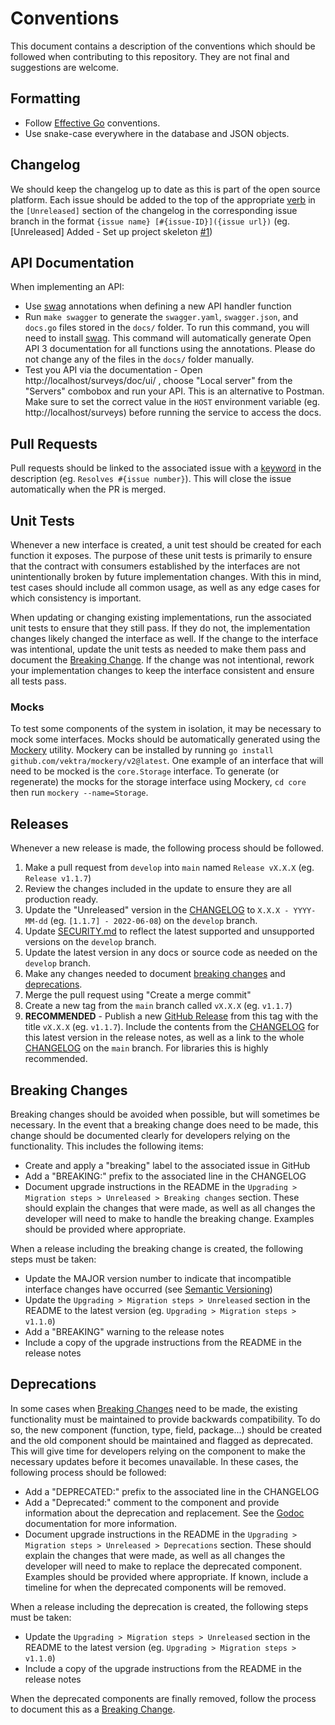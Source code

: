 # Conventions
This document contains a description of the conventions which should be followed when contributing to this repository. They are not final and suggestions are welcome.

## Formatting
- Follow [Effective Go](https://go.dev/doc/effective_go) conventions.
- Use snake-case everywhere in the database and JSON objects.

## Changelog
We should keep the changelog up to date as this is part of the open source platform. Each issue should be added to the top of the appropriate [verb](https://keepachangelog.com/en/1.0.0/#how) in the `[Unreleased]` section of the changelog in the corresponding issue branch in the format `{issue name} [#{issue-ID}]({issue url})` (eg. [Unreleased] Added - Set up project skeleton [#1](https://github.com/rokwire/core-building-block/issues/1))

## API Documentation
When implementing an API:
- Use [swag](https://github.com/swaggo/swag) annotations when defining a new API handler function
- Run `make swagger` to generate the `swagger.yaml`, `swagger.json`, and `docs.go` files stored in the `docs/` folder. To run this command, you will need to install [swag](https://github.com/swaggo/swag). This command will automatically generate Open API 3 documentation for all functions using the annotations. Please do not change any of the files in the `docs/` folder manually.
- Test you API via the documentation - Open http://localhost/surveys/doc/ui/ , choose "Local server" from the "Servers" combobox and run your API. This is an alternative to Postman. Make sure to set the correct value in the `HOST` environment variable (eg. http://localhost/surveys) before running the service to access the docs.

## Pull Requests
Pull requests should be linked to the associated issue with a [keyword](https://docs.github.com/en/issues/tracking-your-work-with-issues/creating-issues/linking-a-pull-request-to-an-issue#linking-a-pull-request-to-an-issue-using-a-keyword) in the description (eg. `Resolves #{issue number}`). This will close the issue automatically when the PR is merged. 

## Unit Tests
Whenever a new interface is created, a unit test should be created for each function it exposes. The purpose of these unit tests is primarily to ensure that the contract with consumers established by the interfaces are not unintentionally broken by future implementation changes. With this in mind, test cases should include all common usage, as well as any edge cases for which consistency is important. 

When updating or changing existing implementations, run the associated unit tests to ensure that they still pass. If they do not, the implementation changes likely changed the interface as well. If the change to the interface was intentional, update the unit tests as needed to make them pass and document the [Breaking Change](#breaking-changes). If the change was not intentional, rework your implementation changes to keep the interface consistent and ensure all tests pass.

### Mocks
To test some components of the system in isolation, it may be necessary to mock some interfaces. Mocks should be automatically generated using the [Mockery](https://github.com/vektra/mockery) utility. Mockery can be installed by running `go install github.com/vektra/mockery/v2@latest`. One example of an interface that will need to be mocked is the `core.Storage` interface. To generate (or regenerate) the mocks for the storage interface using Mockery, `cd core` then run `mockery --name=Storage`. 

## Releases
Whenever a new release is made, the following process should be followed.

1. Make a pull request from `develop` into `main` named `Release vX.X.X` (eg. `Release v1.1.7`)
2. Review the changes included in the update to ensure they are all production ready.
3. Update the "Unreleased" version in the [CHANGELOG](CHANGELOG.md#unreleased) to `X.X.X - YYYY-MM-dd` (eg. `[1.1.7] - 2022-06-08`) on the `develop` branch.
4. Update [SECURITY.md](SECURITY.md) to reflect the latest supported and unsupported versions on the `develop` branch.
5. Update the latest version in any docs or source code as needed on the `develop` branch. 
6. Make any changes needed to document [breaking changes](#breaking-changes) and [deprecations](#deprecations).
7. Merge the pull request using "Create a merge commit"
8. Create a new tag from the `main` branch called `vX.X.X` (eg. `v1.1.7`)
9. **RECOMMENDED** - Publish a new [GitHub Release](https://docs.github.com/en/repositories/releasing-projects-on-github/managing-releases-in-a-repository#creating-a-release) from this tag with the title `vX.X.X` (eg. `v1.1.7`). Include the contents from the [CHANGELOG](CHANGELOG.md) for this latest version in the release notes, as well as a link to the whole [CHANGELOG](CHANGELOG.md) on the `main` branch. For libraries this is highly recommended.

## Breaking Changes
Breaking changes should be avoided when possible, but will sometimes be necessary. In the event that a breaking change does need to be made, this change should be documented clearly for developers relying on the functionality. This includes the following items:
* Create and apply a "breaking" label to the associated issue in GitHub
* Add a "BREAKING:" prefix to the associated line in the CHANGELOG
* Document upgrade instructions in the README in the `Upgrading > Migration steps > Unreleased > Breaking changes` section. These should explain the changes that were made, as well as all changes the developer will need to make to handle the breaking change. Examples should be provided where appropriate.

When a release including the breaking change is created, the following steps must be taken:
* Update the MAJOR version number to indicate that incompatible interface changes have occurred (see [Semantic Versioning](https://semver.org/))
* Update the `Upgrading > Migration steps > Unreleased` section in the README to the latest version (eg. `Upgrading > Migration steps > v1.1.0`)
* Add a "BREAKING" warning to the release notes
* Include a copy of the upgrade instructions from the README in the release notes

## Deprecations
In some cases when [Breaking Changes](#breaking-changes) need to be made, the existing functionality must be maintained to provide backwards compatibility. To do so, the new component (function, type, field, package...) should be created and the old component should be maintained and flagged as deprecated. This will give time for developers relying on the component to make the necessary updates before it becomes unavailable. In these cases, the following process should be followed:
* Add a "DEPRECATED:" prefix to the associated line in the CHANGELOG
* Add a "Deprecated:" comment to the component and provide information about the deprecation and replacement. See the [Godoc](https://go.dev/blog/godoc) documentation for more information.
* Document upgrade instructions in the README in the `Upgrading > Migration steps > Unreleased > Deprecations` section. These should explain the changes that were made, as well as all changes the developer will need to make to replace the deprecated component. Examples should be provided where appropriate. If known, include a timeline for when the deprecated components will be removed.

When a release including the deprecation is created, the following steps must be taken:
* Update the `Upgrading > Migration steps > Unreleased` section in the README to the latest version (eg. `Upgrading > Migration steps > v1.1.0`)
* Include a copy of the upgrade instructions from the README in the release notes

When the deprecated components are finally removed, follow the process to document this as a [Breaking Change](#breaking-changes). 